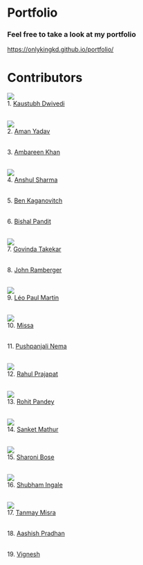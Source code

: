 # Portfolio
### Feel free to take a look at my portfolio <br>
https://onlykingkd.github.io/portfolio/

# Contributors

![](https://avatars.githubusercontent.com/u/55577276?s=80&v=4)
<br>1. [Kaustubh Dwivedi](https://github.com/onlykingKD "View Profile")


<br>![](https://avatars.githubusercontent.com/u/82169120?s=80&v=4)
<br>2. [Aman Yadav](https://github.com/aman-netizen "View Profile")

<br>3. [Ambareen Khan](https://github.com/Ambareen15 "View Profile")<br>

<br>![](https://avatars.githubusercontent.com/u/61790929?s=80&v=4)
<br>4. [Anshul Sharma](https://github.com/Als1510 "View Profile")

<br>5. [Ben Kaganovitch](https://github.com/BenjaminKaganovitch "View Profile")

<br>6. [Bishal Pandit](https://github.com/bishalpandit "View Profile")

<br>![](https://avatars.githubusercontent.com/u/72185898?s=80&v=4)
<br>7. [Govinda Takekar](https://github.com/GovindaTakekar "View Profile")

<br>8. [John Ramberger](https://github.com/JohnRamberger "View Profile")

<br>![](https://avatars.githubusercontent.com/u/10078357?s=80&v=4)
<br>9. [Léo Paul Martin](https://github.com/leopaul29 "View Profile")

<br>![](https://avatars.githubusercontent.com/u/60807560?s=80&v=4)
<br>10. [Missa](https://github.com/underscoremissa "View Profile")

<br>11. [Pushpanjali Nema](https://github.com/pushpanjali-10 "View Profile")

<br>![](https://avatars.githubusercontent.com/u/85384246?s=80&v=4)
<br>12. [Rahul Prajapat](https://github.com/itsPrajapat "View Profile")

<br>![](https://avatars.githubusercontent.com/u/87574570?s=80&v=4)
<br>13. [Rohit Pandey](https://github.com/therohit777 "View Profile")

<br>![](https://avatars.githubusercontent.com/u/52062536?s=80&v=4)
<br>14. [Sanket Mathur](https://github.com/Sanket-Mathur "View Profile")

<br>![](https://avatars.githubusercontent.com/u/83998692?s=80&v=4)
<br>15. [Sharoni Bose](https://github.com/sharonibose "View Profile")

<br>![](https://avatars.githubusercontent.com/u/77089227?s=80&v=4)
<br>16. [Shubham Ingale](https://github.com/SGI-CAPP-AT2 "View Profile")

<br>![](https://avatars.githubusercontent.com/u/72358736?s=80&v=4)
<br>17. [Tanmay Misra](https://github.com/primeTanM "View Profile")

<br>18. [Aashish Pradhan](https://github.com/120EE0692 "View Profile")

<br>19. [Vignesh](https://github.com/vignesh3398 "View Profile")

